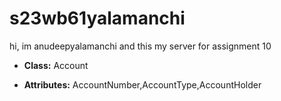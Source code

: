 # s23wb61yalamanchi

hi, im anudeepyalamanchi and this my server for assignment 10

- **Class:** Account

- **Attributes:** AccountNumber,AccountType,AccountHolder


